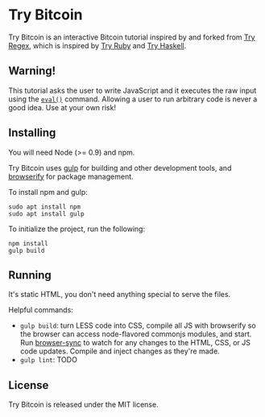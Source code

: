 # Try Bitcoin

Try Bitcoin is an interactive Bitcoin tutorial inspired by and forked from [Try Regex](http://tryregex.com), which is inspired by [Try Ruby](http://tryruby.org/) and [Try Haskell](http://tryhaskell.org/). 

## Warning!

This tutorial asks the user to write JavaScript and it executes the raw input using the [`eval()`](https://developer.mozilla.org/en-US/docs/Web/JavaScript/Reference/Global_Objects/eval) command. Allowing a user to run arbitrary code is never a good idea. Use at your own risk!

## Installing

You will need Node (>= 0.9) and npm.

Try Bitcoin uses [gulp](http://gulpjs.com/) for building and other development tools, and [browserify](https://browserify.org/) for package management. 

To install npm and gulp:

```
sudo apt install npm
sudo apt install gulp
```

To initialize the project, run the following:

```
npm install
gulp build
```

## Running

It's static HTML, you don't need anything special to serve the files.

Helpful commands:

- `gulp build`: turn LESS code into CSS, compile all JS with browserify so the browser can access node-flavored commonjs modules, and start. Run [browser-sync](http://browsersync.io/) to watch for any changes to the HTML, CSS, or JS code updates. Compile and inject changes as they're made.
- `gulp lint`: TODO

## License

Try Bitcoin is released under the MIT license.
